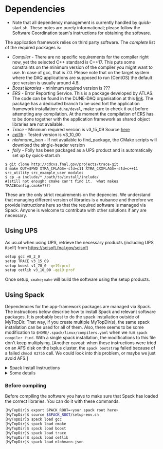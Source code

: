 # Dependencies

* Note that all dependency management is currently handled by quick-start.sh. These notes are purely informational; please follow the Software Coordination team's instructions for obtaining the software.

The application framework relies on third party software. The *complete* list of the required packages is:
* *Compiler* - There are no specific requirements for the compiler right now, yet the selected C++ standard is C++17. This puts some constraints on the minimum version of the compiler you might want to use. In case of gcc, that is 7.0. Please note that on the target system where the DAQ applications are supposed to run (CentOS) the default gcc version is usually around 4.8. 
* *Boost libraries* - minimum required version is ???
* *ERS* - Error Reporting Service. This is a package developed by ATLAS. The code can be found in the DUNE-DAQ organisation at this [link](https://github.com/DUNE-DAQ/ers). The package has a dedicated branch to be used fort the application framework installation: ```dune/devel```, make sure to check it out before attempting any compilation. At the moment the compilation of ERS has to be done together with the application framework as shared object libraries are not available. 
* *Trace* - Minimum required version is v3_15_09  Source [here](https://cdcvs.fnal.gov/projects/trace)
* [*cetlib*](https://cdcvs.fnal.gov/redmine/projects/cetlib/wiki) - Tested version is v3_10_00
* *nlohmann_json* - If not available to find_package, the CMake scripts will download the single-header version
* *folly* - Folly has been packaged as a UPS product and is automatically set up by quick-start.sh
```
$ git clone http://cdcvs.fnal.gov/projects/trace-git
$ make OUT=$PWD XTRA_CFLAGS=-std=c11 XTRA_CXXFLAGS=-std=c++11  src_utility src_example_user modules
$ cp -a include/* /path/to/install/include/
#(still not enough: cmake can't find it.  what makes TRACEConfig.cmake???)
```

These are the only strict requirements on the depencies. 
We understand that managing different version of libraries is a nuisance and therefore we provide instructions here so that the required software is managed via Spack. 
Anyone is welcome to contribute with other solutions if any are necessary. 

## Using UPS

As usual when using UPS, retrieve the necessary products (including UPS itself) from https://scisoft.fnal.gov/scisoft

```bash
setup gcc v8_2_0
setup TRACE v3_15_09
setup boost v1_70_0 -qe19:prof
setup cetlib v3_10_00 -qe19:prof
```

Once setup, `cmake;make` will build the software using the setup products.

## Using Spack

Dependencies for the app-framework packages are managed via Spack. The instructions below describe how to install Spack and relevant software packages. It is probably best to do the spack installation outside of MyTopDir.  That way, if you create multiple MyTopDir(s), the same spack installation can be used for all of them.  Also, there seems to be some modification to `$HOME/.spack/linux/compilers.yaml` when we run `spack compiler find`.  With a single spack installation, the modifications to this file don't keep multiplying.
[Another caveat: when these instructions were tried on an AFS disk on the lxplus cluster, the `spack bootstrap` failed because of a failed `chmod 02755` call.  We could look into this problem, or maybe we just avoid AFS.]

<details><summary>Spack Install Instructions</summary>

```bash
# Install Spack
git clone https://github.com/spack/spack.git
cd spack
echo "export SPACK_ROOT=$PWD;. \$SPACK_ROOT/share/spack/setup-env.sh" >setup-env.sh
source setup-env.sh
spack bootstrap

# OPTIONAL: Install FNAL Spack buildcache
spack mirror add  --scope site fnal https://spack-cache-1.fnal.gov/binaries/
spack buildcache keys --install --force
spack buildcache keys --trust

# Install spack_art repository for FNAL-developed products (TRACE & cetlib)
cd var/spack/repos
git clone https://cdcvs.fnal.gov/projects/spack-planning-spack_art spack_art
cd spack_art
git checkout feature/for_dune
cd ../../../etc/spack
cp defaults/repos.yaml .
echo '  - $spack/var/spack/repos/spack_art' >>repos.yaml
cd ../..

# Install dependencies
spack install gcc@8.2.0
spack load gcc@8.2.0
spack compiler find
spack install boost@1.70.0 %gcc@8.2.0
spack install --no-checksum trace@3.15.09 %gcc@8.2.0
spack install cetlib@MVP1a %gcc@8.2.0 # Make sure to check out feature/for_dune in spack_art (see above)
spack install nlohmann-json %gcc@8.2.0
```

</details>

<details><summary>Some details</summary>

### Note 2:

Currently, the fermilab spack cache (https://spack-cache-1.fnal.gov/binaries/build_cache/index.html) doesn't have all of the packages that we want for the flavors that we want.  As these get populated, this cache will become more useful.

### Note 3:

If you lose your connection before completing the spack installation instructions above, you can simply `cd` to the spack installation directory, re-run `source setup-env.sh`, and then continue with the steps that you haven't done already.

### Note 4:

For reference, 

* the spack bootstrap installs zlib, tcl, and environment-modules
* the installation of gcc includes libsigsegv, pkgconf, zlib, m4, nurses, libtool, readline, gdbm, perl, autoconf, automake, gmp, mpfr, isl, and mpc
* the installation of boost includes libiconv, zlib, diffutils, and bzip2
* the installation of trace includes pkgconf, ncurses, readline, gdbm, perl, openssl, cmake, and cetmodules
* the installed products are placed into `$SPACK_ROOT/opt/spack/<arch>/<compiler>/<package>`

</details>

### Before compiling
Before compiling the software you have to make sure that Spack has loaded the correct libraries. You can do it with these commands.

```bash
[MyTopDir]$ export SPACK_ROOT=<your spack root here>
[MyTopDir]$ source $SPACK_ROOT/setup-env.sh
[MyTopDir]$ spack load gcc
[MyTopDir]$ spack load cmake
[MyTopDir]$ spack load boost
[MyTopDir]$ spack load trace
[MyTopDir]$ spack load cetlib
[MyTopDir]$ spack load nlohmann-json
```